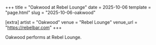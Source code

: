 +++
title = "Oakwood at Rebel Lounge"
date = 2025-10-06
template = "page.html"
slug = "2025-10-06-oakwood"

[extra]
artist = "Oakwood"
venue = "Rebel Lounge"
venue_url = "https://rebelbar.com"
+++

Oakwood performs at Rebel Lounge.
